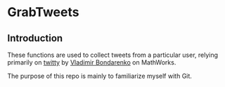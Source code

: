 GrabTweets
===========

Introduction
------------

These functions are used to collect tweets from a particular user, relying primarily on
[twitty](https://www.mathworks.com/matlabcentral/fileexchange/34837-twitty) by 
[Vladimir
Bondarenko](https://www.mathworks.com/matlabcentral/profile/authors/1421693-vladimir-bondarenko) on MathWorks.

The purpose of this repo is mainly to familiarize myself with Git.
